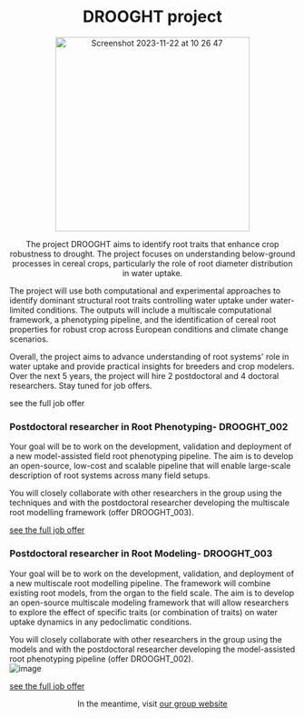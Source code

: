 <h1 align="center">DROOGHT project</h1>

<p align="center"><img width="342" align="center" alt="Screenshot 2023-11-22 at 10 26 47" src="https://github.com/DROOGHT/drooght.github.io/assets/2121453/f5a4df75-fde4-4fdd-8f19-c443632ed1dd"></p>

<p align="center">The project DROOGHT aims to identify root traits that enhance crop robustness to drought. The project focuses on understanding below-ground processes in cereal crops, particularly the role of root diameter distribution in water uptake. </br> 

The project will use both computational and experimental approaches to identify dominant structural root traits controlling water uptake under water-limited conditions. The outputs will include a multiscale computational framework, a phenotyping pipeline, and the identification of cereal root properties for robust crop across European conditions and climate change scenarios. </br>

Overall, the project aims to advance understanding of root systems' role in water uptake and provide practical insights for breeders and crop modelers. Over the next 5 years, the project will hire 2 postdoctoral and 4 doctoral researchers.  Stay tuned for job offers. </p>

<p align="center>

  <h2>Job offers</h2>
  
  <h3>PhD Researcher in Crop Root Research - DROOGHT_001</h3>
  
Your goal will be to work on the identification of root traits influencing water dynamics, both in open field, controlled field, and greenhouse conditions. This will be done using the latest root phenotyping tools and techniques developed in the framework of the project. </br>

During your PhD, you will work closely, and be co-supervised by Dominique Mingeot, from the Walloon Center for Agriculture (CRA-W), in Gembloux. 


  <a href="https://www.guillaumelobet.be/">see the full job offer</a>
  
  <h3>Postdoctoral researcher in Root Phenotyping- DROOGHT_002</h3>
  
Your goal will be to work on the development, validation and deployment of a new model-assisted field root phenotyping pipeline. The aim is to develop an open-source, low-cost and scalable pipeline that will enable large-scale description of root systems across many field setups. </br>

You will closely collaborate with other researchers in the group using the techniques and with the postdoctoral researcher developing the multiscale root modelling framework (offer DROOGHT_003).</br>

  <a href="https://www.guillaumelobet.be/">see the full job offer</a>

  
  <h3>Postdoctoral researcher in Root Modeling- DROOGHT_003</h3>

Your goal will be to work on the development, validation, and deployment of a new multiscale root modelling pipeline. The framework will combine existing root models, from the organ to the field scale. The aim is to develop an open-source multiscale modeling framework that will allow researchers to explore the effect of specific traits (or combination of traits) on water uptake dynamics in any pedoclimatic conditions.</br>

You will closely collaborate with other researchers in the group using the models and with the postdoctoral researcher developing the model-assisted root phenotyping pipeline (offer DROOGHT_002).  </br>
![image](https://github.com/DROOGHT/drooght.github.io/assets/2121453/08eb2db9-ed4b-447e-b8a1-ac52abe2aad4)

  <a href="https://www.guillaumelobet.be/">see the full job offer</a>
  
  </p>

<p align="center">In the meantime, visit <a href="https://www.guillaumelobet.be/">our group website</a></p>


